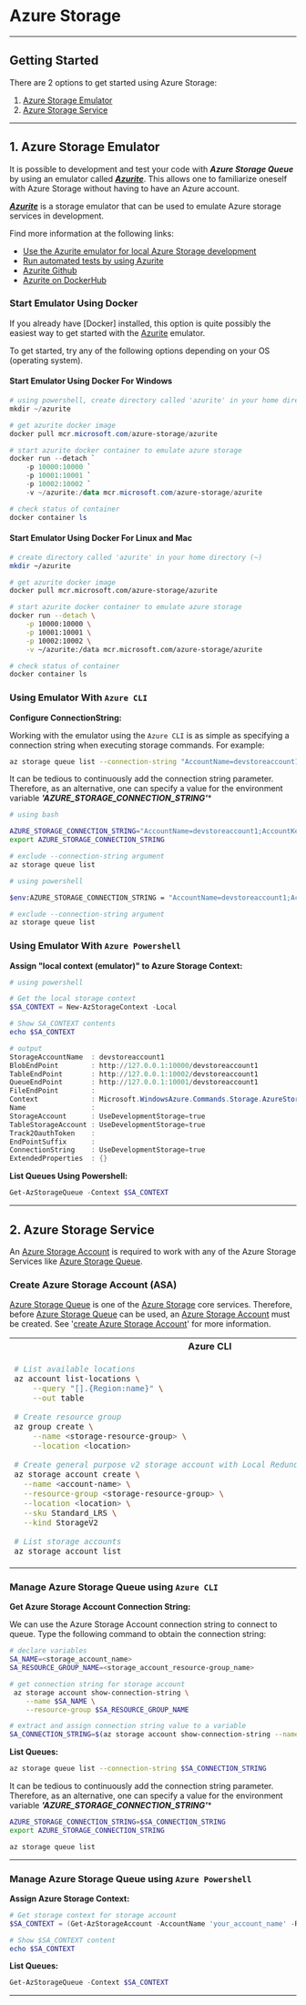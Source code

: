 # Azure Storage

---

## Getting Started

There are 2 options to get started using Azure Storage:

1. [Azure Storage Emulator](#1-azure-storage-emulator)
1. [Azure Storage Service](#2-azure-storage-service)

---

## 1. Azure Storage Emulator

It is possible to development and test your code with *__Azure Storage Queue__* by using an emulator called **_[Azurite]_**. This allows one to familiarize oneself with Azure Storage without having to have an Azure account.

**_[Azurite]_** is a storage emulator that can be used to emulate Azure storage services in development.

Find more information at the following links:

- [Use the Azurite emulator for local Azure Storage development](https://docs.microsoft.com/en-us/azure/storage/common/storage-use-azurite?tabs=visual-studio)
- [Run automated tests by using Azurite](https://docs.microsoft.com/en-us/azure/storage/blobs/use-azurite-to-run-automated-tests)
- [Azurite Github]
- [Azurite on DockerHub]

### Start Emulator Using Docker

If you already have [Docker] installed, this option is quite possibly the easiest way to get started with the [Azurite] emulator.

To get started, try any of the following options depending on your OS (operating system).

#### Start Emulator Using Docker For Windows

```powershell
# using powershell, create directory called 'azurite' in your home directory (~)
mkdir ~/azurite

# get azurite docker image
docker pull mcr.microsoft.com/azure-storage/azurite

# start azurite docker container to emulate azure storage
docker run --detach `
    -p 10000:10000 `
    -p 10001:10001 `
    -p 10002:10002 `
    -v ~/azurite:/data mcr.microsoft.com/azure-storage/azurite

# check status of container
docker container ls
```

#### Start Emulator Using Docker For Linux and Mac

```bash
# create directory called 'azurite' in your home directory (~)
mkdir ~/azurite

# get azurite docker image
docker pull mcr.microsoft.com/azure-storage/azurite

# start azurite docker container to emulate azure storage
docker run --detach \
    -p 10000:10000 \
    -p 10001:10001 \
    -p 10002:10002 \
    -v ~/azurite:/data mcr.microsoft.com/azure-storage/azurite

# check status of container
docker container ls
```

### Using Emulator With `Azure CLI`

**Configure ConnectionString:**

Working with the emulator using the `Azure CLI` is as simple as specifying a connection string when executing storage commands. For example:

```bash
az storage queue list --connection-string "AccountName=devstoreaccount1;AccountKey=Eby8vdM02xNOcqFlqUwJPLlmEtlCDXJ1OUzFT50uSRZ6IFsuFq2UVErCz4I6tq/K1SZFPTOtr/KBHBeksoGMGw==;DefaultEndpointsProtocol=http;BlobEndpoint=http://127.0.0.1:10000/devstoreaccount1;QueueEndpoint=http://127.0.0.1:10001/devstoreaccount1;TableEndpoint=http://127.0.0.1:10002/devstoreaccount1;"
```

It can be tedious to continuously add the connection string parameter. Therefore, as an alternative, one can specify a value for the environment variable **_'AZURE_STORAGE_CONNECTION_STRING'_***

```bash
# using bash

AZURE_STORAGE_CONNECTION_STRING="AccountName=devstoreaccount1;AccountKey=Eby8vdM02xNOcqFlqUwJPLlmEtlCDXJ1OUzFT50uSRZ6IFsuFq2UVErCz4I6tq/K1SZFPTOtr/KBHBeksoGMGw==;DefaultEndpointsProtocol=http;BlobEndpoint=http://127.0.0.1:10000/devstoreaccount1;QueueEndpoint=http://127.0.0.1:10001/devstoreaccount1;TableEndpoint=http://127.0.0.1:10002/devstoreaccount1;"
export AZURE_STORAGE_CONNECTION_STRING

# exclude --connection-string argument
az storage queue list
```

```bash
# using powershell

$env:AZURE_STORAGE_CONNECTION_STRING = "AccountName=devstoreaccount1;AccountKey=Eby8vdM02xNOcqFlqUwJPLlmEtlCDXJ1OUzFT50uSRZ6IFsuFq2UVErCz4I6tq/K1SZFPTOtr/KBHBeksoGMGw==;DefaultEndpointsProtocol=http;BlobEndpoint=http://127.0.0.1:10000/devstoreaccount1;QueueEndpoint=http://127.0.0.1:10001/devstoreaccount1;TableEndpoint=http://127.0.0.1:10002/devstoreaccount1;"

# exclude --connection-string argument
az storage queue list
```

### Using Emulator With `Azure Powershell`

**Assign "local context (emulator)" to Azure Storage Context:**

```powershell
# using powershell

# Get the local storage context
$SA_CONTEXT = New-AzStorageContext -Local

# Show SA_CONTEXT contents
echo $SA_CONTEXT

# output
StorageAccountName  : devstoreaccount1
BlobEndPoint        : http://127.0.0.1:10000/devstoreaccount1
TableEndPoint       : http://127.0.0.1:10002/devstoreaccount1
QueueEndPoint       : http://127.0.0.1:10001/devstoreaccount1
FileEndPoint        :
Context             : Microsoft.WindowsAzure.Commands.Storage.AzureStorageContext
Name                :
StorageAccount      : UseDevelopmentStorage=true
TableStorageAccount : UseDevelopmentStorage=true
Track2OauthToken    :
EndPointSuffix      :
ConnectionString    : UseDevelopmentStorage=true
ExtendedProperties  : {}
```

**List Queues Using Powershell:**

```powershell
Get-AzStorageQueue -Context $SA_CONTEXT
```

---

## 2. Azure Storage Service

An [Azure Storage Account] is required to work with any of the Azure Storage Services like [Azure Storage Queue].

### Create Azure Storage Account (ASA)

[Azure Storage Queue] is one of the [Azure Storage] core services. Therefore, before [Azure  Storage Queue] can be used, an [Azure Storage Account] must be created. See '[create Azure Storage Account]' for more information.

<table>
<tr>
<th>Azure CLI</th>
<th>Azure Powershell</th>
</tr>
<tr>
<td>

```bash
# List available locations
az account list-locations \
    --query "[].{Region:name}" \
    --out table

# Create resource group
az group create \
    --name <storage-resource-group> \
    --location <location>

# Create general purpose v2 storage account with Local Redundant Store (LRS) storage
az storage account create \
  --name <account-name> \
  --resource-group <storage-resource-group> \
  --location <location> \
  --sku Standard_LRS \
  --kind StorageV2

# List storage accounts
az storage account list
```

</td>
<td>

```powershell
# List available locations
Get-AzLocation | select Location

# Create resource group
$resourceGroup = "<resource-group>"
$location = "<location>"
New-AzResourceGroup -Name $resourceGroup -Location $location

# Create general purpose v2 storage account with Local Redundant Store (LRS) storage
New-AzStorageAccount -ResourceGroupName $resourceGroup `
  -Name <account-name> `
  -Location $location `
  -SkuName Standard_LRS `
  -Kind StorageV2
```

</td>
</tr>
</table>

### Manage Azure Storage Queue using `Azure CLI`

**Get Azure Storage Account Connection String:**

We can use the Azure Storage Account connection string to connect to queue. Type the following command to obtain the connection string:

```bash
# declare variables
SA_NAME=<storage_account_name>
SA_RESOURCE_GROUP_NAME=<storage_account_resource-group_name>

# get connection string for storage account
 az storage account show-connection-string \
    --name $SA_NAME \
    --resource-group $SA_RESOURCE_GROUP_NAME

# extract and assign connection string value to a variable
SA_CONNECTION_STRING=$(az storage account show-connection-string --name $SA_NAME --resource-group $SA_RESOURCE_GROUP_NAME --output tsv)
```

**List Queues:**

```bash
az storage queue list --connection-string $SA_CONNECTION_STRING
```

It can be tedious to continuously add the connection string parameter. Therefore, as an alternative, one can specify a value for the environment variable **_'AZURE_STORAGE_CONNECTION_STRING'_***

```bash
AZURE_STORAGE_CONNECTION_STRING=$SA_CONNECTION_STRING
export AZURE_STORAGE_CONNECTION_STRING

az storage queue list
```

---

### Manage Azure Storage Queue using `Azure Powershell`

**Assign Azure Storage Context:**

```powershell
# Get storage context for storage account
$SA_CONTEXT = (Get-AzStorageAccount -AccountName 'your_account_name' -ResourceGroupName 'your_group_name').Context

# Show $SA_CONTEXT content
echo $SA_CONTEXT
```

**List Queues:**

```powershell
Get-AzStorageQueue -Context $SA_CONTEXT
```

---

[Azure Cloud Shell]: https://shell.azure.com
[Azure CLI]: https://docs.microsoft.com/en-gb/cli/azure/install-azure-cli
[Azure Storage]: https://docs.microsoft.com/en-us/azure/storage/
[Azure Storage Queue]: https://docs.microsoft.com/en-us/azure/storage/queues/
[Azure Storage Account]: https://docs.microsoft.com/en-us/azure/storage/common/storage-account-create?toc=/azure/storage/blobs/toc.json
[create Azure Storage Account]: https://docs.microsoft.com/en-us/azure/storage/common/storage-account-overview?toc=/azure/storage/blobs/toc.json
[Azurite Github]: https://github.com/Azure/Azurite
[Azurite on DockerHub]: https://hub.docker.com/_/microsoft-azure-storage-azurite
[Azurite]: https://github.com/Azure/Azurite
[Azure Powershell]: https://github.com/Azure/azure-powershell
[Azure Storage Emulator Using Azure CLI]: /storage-queue/docs/azure-storage-emulator-using-cli.md
[Powershell]: /storage-queue/docs/azure-storage-emulator-using-powershell.md
[Azure Storage Emulator Using Powershell]: /storage-queue/docs/azure-storage-emulator-using-powershell.md
[Azure Storage Emulator]: /storage-queue/docs/azure-storage-emulator.md